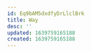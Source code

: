 ```yaml
---
id: Eq9bAM5dxdfyDrLlclBrk
title: Way
desc: ''
updated: 1639759165188
created: 1639759165188
---
```


